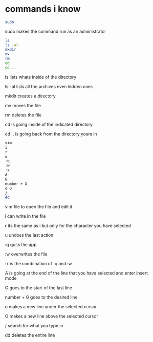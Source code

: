 # commands i know

```bash
sudo 
```

sudo makes the command run  as an administrator

```bash
ls
ls -al
mkdir
mv
rm
cd
cd ..
```

ls lists whats inside of the directory

ls -al lists all the archives even hidden ones

mkdir creates a directory

mv moves the file

rm deletes the file

cd is going inside of the indicated directory

cd .. is going back from the directory youre in

```bash
vim
i
r
u
:q
:w
:x
A
G
number + G
o O
/
dd
```

vim file to open the file and edit it

i can write in the file

r its the same as i but only for the character you have selected

u undoes the last action

:q quits the app

:w overwrites the file

:x is the combination of :q and :w

A is going at the end of the line that you have selected and enter insert mode

G goes to the start of the last line

number + G goes to the desired line

o makes a new line under the selected cursor

O makes a new line above the selected cursor

/ search for what you type in

dd deletes the entire line
